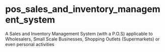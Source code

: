 # pos_sales_and_inventory_management_system
A Sales and Inventory Management System (with a P.O.S) applicable to Wholesalers, Small Scale Businesses, Shopping Outlets (Supermarkets) or even personal activities
